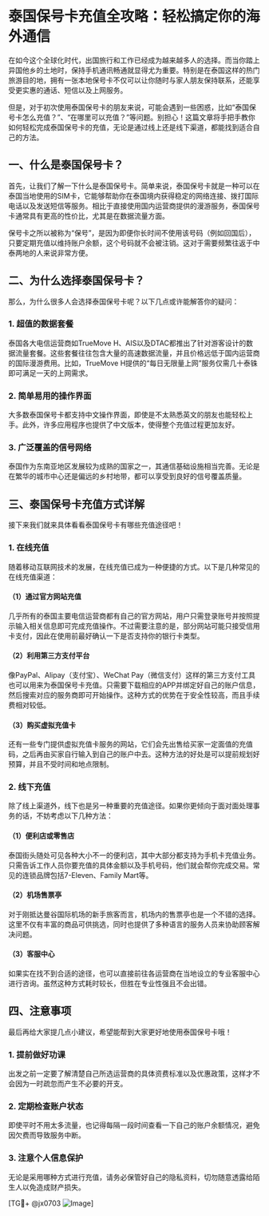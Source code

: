 # 泰国保号卡充值全攻略：轻松搞定你的海外通信

在如今这个全球化时代，出国旅行和工作已经成为越来越多人的选择。而当你踏上异国他乡的土地时，保持手机通讯畅通就显得尤为重要。特别是在泰国这样的热门旅游目的地，拥有一张本地保号卡不仅可以让你随时与家人朋友保持联系，还能享受更实惠的通话、短信以及上网服务。

但是，对于初次使用泰国保号卡的朋友来说，可能会遇到一些困惑，比如“泰国保号卡怎么充值？”、“在哪里可以充值？”等问题。别担心！这篇文章将手把手教你如何轻松完成泰国保号卡的充值，无论是通过线上还是线下渠道，都能找到适合自己的方法。

## 一、什么是泰国保号卡？

首先，让我们了解一下什么是泰国保号卡。简单来说，泰国保号卡就是一种可以在泰国当地使用的SIM卡，它能够帮助你在泰国境内获得稳定的网络连接、拨打国际电话以及发送短信等服务。相比于直接使用国内运营商提供的漫游服务，泰国保号卡通常具有更高的性价比，尤其是在数据流量方面。

保号卡之所以被称为“保号”，是因为即便你长时间不使用该号码（例如回国后），只要定期充值以维持账户余额，这个号码就不会被注销。这对于需要频繁往返于中泰两地的人来说非常方便。

## 二、为什么选择泰国保号卡？

那么，为什么很多人会选择泰国保号卡呢？以下几点或许能解答你的疑问：

### 1. 超值的数据套餐
泰国各大电信运营商如TrueMove H、AIS以及DTAC都推出了针对游客设计的数据流量套餐。这些套餐往往包含大量的高速数据流量，并且价格远低于国内运营商的国际漫游费用。比如，TrueMove H提供的“每日无限量上网”服务仅需几十泰铢即可满足一天的上网需求。

### 2. 简单易用的操作界面
大多数泰国保号卡都支持中文操作界面，即使是不太熟悉英文的朋友也能轻松上手。此外，许多应用程序也提供了中文版本，使得整个充值过程更加友好。

### 3. 广泛覆盖的信号网络
泰国作为东南亚地区发展较为成熟的国家之一，其通信基础设施相当完善。无论是在繁华的城市中心还是偏远的乡村地带，都可以享受到良好的信号覆盖质量。

## 三、泰国保号卡充值方式详解

接下来我们就来具体看看泰国保号卡有哪些充值途径吧！

### 1. 在线充值
随着移动互联网技术的发展，在线充值已成为一种便捷的方式。以下是几种常见的在线充值渠道：

#### （1）通过官方网站充值
几乎所有的泰国主要电信运营商都有自己的官方网站，用户只需登录账号并按照提示输入相关信息即可完成充值操作。不过需要注意的是，部分网站可能只接受信用卡支付，因此在使用前最好确认一下是否支持你的银行卡类型。

#### （2）利用第三方支付平台
像PayPal、Alipay（支付宝）、WeChat Pay（微信支付）这样的第三方支付工具也可以用来为泰国保号卡充值。只需要下载相应的APP并绑定好自己的账户信息，然后搜索对应的服务商即可开始操作。这种方式的优势在于安全性较高，而且手续费相对较低。

#### （3）购买虚拟充值卡
还有一些专门提供虚拟充值卡服务的网站，它们会先出售给买家一定面值的充值码，之后再由买家自行输入到自己的账户中去。这种方法的好处是可以提前规划好预算，并且不受时间和地点限制。

### 2. 线下充值
除了线上渠道外，线下也是另一种重要的充值途径。如果你更倾向于面对面处理事务的话，不妨考虑以下几种方法：

#### （1）便利店或零售店
泰国街头随处可见各种大小不一的便利店，其中大部分都支持为手机卡充值业务。只需告诉工作人员你要充值的具体金额以及手机号码，他们就会帮你完成交易。常见的连锁品牌包括7-Eleven、Family Mart等。

#### （2）机场售票亭
对于刚抵达曼谷国际机场的新手旅客而言，机场内的售票亭也是一个不错的选择。这里不仅有丰富的商品可供挑选，同时也提供了多种语言的服务人员来协助顾客解决问题。

#### （3）客服中心
如果实在找不到合适的途径，也可以直接前往各运营商在当地设立的专业客服中心进行咨询。虽然这种方式耗时较长，但胜在专业性强且不会出错。

## 四、注意事项

最后再给大家提几点小建议，希望能帮到大家更好地使用泰国保号卡哦！

### 1. 提前做好功课
出发之前一定要了解清楚自己所选运营商的具体资费标准以及优惠政策，这样才不会因为一时疏忽而产生不必要的开支。

### 2. 定期检查账户状态
即使平时不用太多流量，也记得每隔一段时间查看一下自己的账户余额情况，避免因欠费而导致服务中断。

### 3. 注意个人信息保护
无论是采用哪种方式进行充值，请务必保管好自己的隐私资料，切勿随意透露给陌生人以免造成财产损失。

[TG💪+ @jx0703 ![Image](https://github.com/user-attachments/assets/dbca1d08-cadb-493c-b0ec-ad6f7a83f270)]